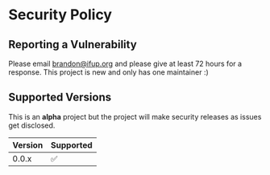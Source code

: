 # Security Policy

## Reporting a Vulnerability

Please email brandon@ifup.org and please give at least 72 hours for a response. This project is new and only has one maintainer :)

## Supported Versions

This is an **alpha** project but the project will make security releases as issues get disclosed.

| Version | Supported          |
| ------- | ------------------ |
| 0.0.x   | :white_check_mark: |
